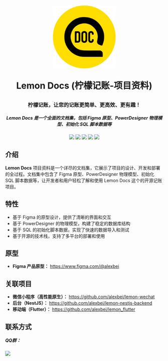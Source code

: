 <p align="center">
    <img src="https://raw.githubusercontent.com/alexbei/lemon-docs/main/images/logo/lemon-doc-logo-round.png" alt=logo" width="200" height="200" />
</p>

<h1 align="center" style="margin: 30px 0 30px; font-weight: bold;">Lemon Docs (柠檬记账-项目资料)</h1>
<h3 align="center">柠檬记账，让您的记账更简单、更高效、更有趣！</h3>
<h5 align="center">Lemon Docs 是一个全面的文档集，包括 Figma 原型、PowerDesigner 物理模型、初始化 SQL 脚本数据等</h5>

<p align="center">    
    <a><img src="https://img.shields.io/github/stars/alexbei/lemon-docs?style=social"></a>
    <a><img src="https://img.shields.io/github/forks/alexbei/lemon-docs?style=social"></a>
    <a><img src="https://img.shields.io/github/issues/alexbei/lemon-docs"></a>
    <a><img src="https://img.shields.io/github/repo-size/alexbei/lemon-docs"></a>
    <a><img src="https://img.shields.io/github/license/alexbei/lemon-docs"></a>
</p>



## 介绍

**Lemon Docs** 项目资料是一个详尽的文档集，它展示了项目的设计、开发和部署的全过程。文档集中包含了 Figma 原型、PowerDesigner 物理模型、初始化 SQL 脚本数据等，让开发者和用户轻松了解和使用 Lemon Docs 这个的开源记账项目。



## 特性

- 基于 Figma 的原型设计，提供了清晰的界面和交互
- 基于 PowerDesigner 的物理模型，构建了稳定的数据库结构
- 基于 SQL 的初始化脚本数据，实现了快速的数据导入和测试
- 基于开源的技术栈，支持了多平台的部署和使用



## 原型

- **Figma 产品原型：** https://www.figma.com/@alexbei



## 关联项目

- **微信小程序（高性能原生）：** https://github.com/alexbei/lemon-wechat
- **后台（NestJS）：** https://github.com/alexbei/lemon-nestjs-backend
- **移动端（Flutter）：** https://github.com/alexbei/lemon_flutter



## 联系方式

##### QQ群：
<a href="https://qm.qq.com/cgi-bin/qm/qr?k=2Qcv_tL-4hJQJpy8y41cpkx5tM-ENWaO&jump_from=webapi"><img src="https://img.shields.io/badge/%E5%8F%AF%E5%8A%A0-742462745-brightgreen"></a>
